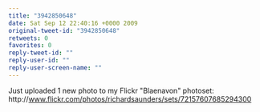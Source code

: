 ```yaml
---
title: "3942850648"
date: Sat Sep 12 22:40:16 +0000 2009
original-tweet-id: "3942850648"
retweets: 0
favorites: 0
reply-tweet-id: ""
reply-user-id: ""
reply-user-screen-name: ""
---
```

Just uploaded 1 new photo to my Flickr "Blaenavon" photoset: http://<a href="https://www.flickr.com/photos/richardsaunders/sets/72157607685294300">www.flickr.com/photos/richardsaunders/sets/72157607685294300</a>
